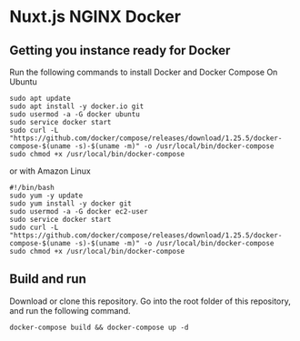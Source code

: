 # Nuxt.js NGINX Docker

## Getting you instance ready for Docker

Run the following commands to install Docker and Docker Compose
On Ubuntu

```shell
sudo apt update
sudo apt install -y docker.io git
sudo usermod -a -G docker ubuntu
sudo service docker start
sudo curl -L "https://github.com/docker/compose/releases/download/1.25.5/docker-compose-$(uname -s)-$(uname -m)" -o /usr/local/bin/docker-compose
sudo chmod +x /usr/local/bin/docker-compose
```

or with Amazon Linux

```shell
#!/bin/bash
sudo yum -y update
sudo yum install -y docker git
sudo usermod -a -G docker ec2-user
sudo service docker start
sudo curl -L "https://github.com/docker/compose/releases/download/1.25.5/docker-compose-$(uname -s)-$(uname -m)" -o /usr/local/bin/docker-compose
sudo chmod +x /usr/local/bin/docker-compose
```

## Build and run

Download or clone this repository. Go into the root folder of this repository, and run the following command.

```shell
docker-compose build && docker-compose up -d
```
